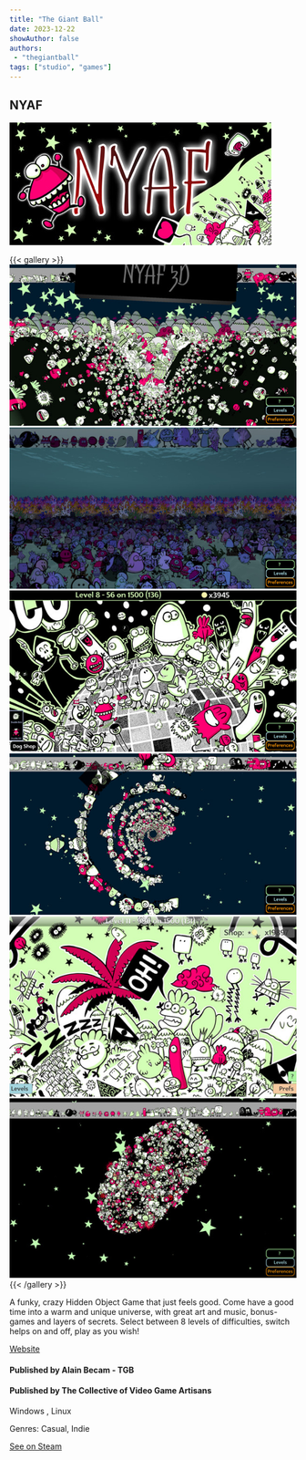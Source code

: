 ```yaml
---
title: "The Giant Ball"
date: 2023-12-22
showAuthor: false
authors:
 - "thegiantball"
tags: ["studio", "games"]
---
```



## NYAF
![Header](img/nyaf_head.jpg)

{{< gallery >}}
<img src="img/nyaf_thumbnail_0.jpg" class="grid-w50" />
<img src="img/nyaf_thumbnail_1.jpg" class="grid-w50" />
<img src="img/nyaf_thumbnail_2.jpg" class="grid-w50" />
<img src="img/nyaf_thumbnail_3.jpg" class="grid-w50" />
<img src="img/nyaf_thumbnail_4.jpg" class="grid-w50" />
<img src="img/nyaf_thumbnail_5.jpg" class="grid-w50" />
{{< /gallery >}}


A funky, crazy Hidden Object Game that just feels good. Come have a good time into a warm and unique universe, with great art and music, bonus-games and layers of secrets. Select between 8 levels of difficulties, switch helps on and off, play as you wish!

<a target="_blank" href="http://www.thegiantball.com/2020/04/nyaf.html">Website</a>

#### Published by Alain Becam - TGB


#### Published by The Collective of Video Game Artisans


Windows  , Linux  

Genres: Casual, Indie

<a target="_blank" href="https://store.steampowered.com/app/1378660">See on Steam</a>